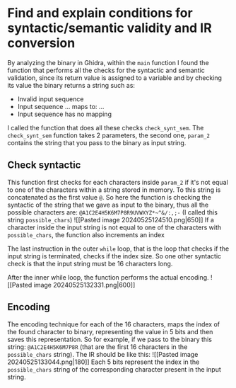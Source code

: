 # Find and explain conditions for syntactic/semantic validity and IR conversion 
By analyzing the binary in Ghidra, within the `main` function I found the function that performs all the checks for the syntactic and semantic validation, since its return value is assigned to a variable and by checking its value the binary returns a string such as:
- Invalid input sequence
- Input sequence ... maps to:  ...
- Input sequence has no mapping

I called the function that does all these checks `check_synt_sem`.
The `check_synt_sem` function takes 2 parameters,  the second one, `param_2` contains the string that you pass to the binary as input string.
## Check syntactic
This function first checks for each characters inside `param_2` if it's not equal to one of the characters within a string stored in memory. To this string is concatenated as the first value `@`.
So here the function is checking the syntactic of the string that we gave as input to the binary, thus all the possible characters are:
`@A1C2E4H5K6M7P8R9UVWXYZ*~^&/:,;-`  (I called this string `possible_chars`)
![[Pasted image 20240525124510.png|650]]
If a character inside the input string is not equal to one of the characters with `possible_chars`, the function also increments an index

The last instruction in the outer `while` loop, that is the loop that checks if the input string is terminated, checks if the index size. So one other syntactic check is that the input string must be 16 characters long.

After the inner while loop, the function performs the actual encoding.
![[Pasted image 20240525132331.png|600]]

## Encoding
The encoding technique for each of the 16 characters, maps the index of the found character to binary, representing the value in 5 bits and then saves this representation.
So for example, if we pass to the binary this string: 
`@A1C2E4H5K6M7P8R` (that are the first 16 characters in the `possible_chars` string).
The IR should be like this:
![[Pasted image 20240525133044.png|180]]
Each 5 bits represent the index in the `possible_chars` string of the corresponding character present in the input string.






